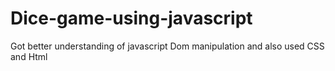 # Dice-game-using-javascript
Got better understanding of javascript Dom manipulation and also used CSS and Html
